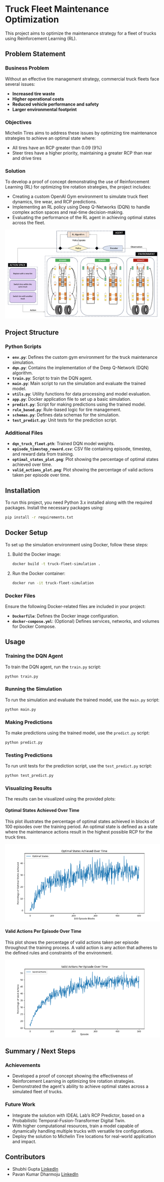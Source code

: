 # Truck Fleet Maintenance Optimization

This project aims to optimize the maintenance strategy for a fleet of trucks using Reinforcement Learning (RL).

## Problem Statement

### Business Problem

Without an effective tire management strategy, commercial truck fleets face several issues:
- **Increased tire waste**
- **Higher operational costs**
- **Reduced vehicle performance and safety**
- **Larger environmental footprint**

### Objectives

Michelin Tires aims to address these issues by optimizing tire maintenance strategies to achieve an optimal state where:
- All tires have an RCP greater than 0.09 (9%)
- Steer tires have a higher priority, maintaining a greater RCP than rear and drive tires

### Solution

To develop a proof of concept demonstrating the use of Reinforcement Learning (RL) for optimizing tire rotation strategies, the project includes:
- Creating a custom OpenAI Gym environment to simulate truck fleet dynamics, tire wear, and RCP predictions.
- Implementing an RL policy using Deep Q-Networks (DQN) to handle complex action spaces and real-time decision-making.
- Evaluating the performance of the RL agent in achieving optimal states across the fleet.

![Solution Design](./SolutionArchitecture.png)

## Project Structure

### Python Scripts

- **`env.py`**: Defines the custom gym environment for the truck maintenance simulation.
- **`dqn.py`**: Contains the implementation of the Deep Q-Network (DQN) algorithm.
- **`train.py`**: Script to train the DQN agent.
- **`main.py`**: Main script to run the simulation and evaluate the trained model.
- **`utils.py`**: Utility functions for data processing and model evaluation.
- **`app.py`**: Docker application file to set up a basic simulation.
- **`predict.py`**: Script for making predictions using the trained model.
- **`rule_based.py`**: Rule-based logic for tire management.
- **`schemas.py`**: Defines data schemas for the simulation.
- **`test_predict.py`**: Unit tests for the prediction script.

### Additional Files

- **`dqn_truck_fleet.pth`**: Trained DQN model weights.
- **`episode_timestep_reward.csv`**: CSV file containing episode, timestep, and reward data from training.
- **`optimal_states_plot.png`**: Plot showing the percentage of optimal states achieved over time.
- **`valid_actions_plot.png`**: Plot showing the percentage of valid actions taken per episode over time.

## Installation

To run this project, you need Python 3.x installed along with the required packages. Install the necessary packages using:

```bash
pip install -r requirements.txt
```


## Docker Setup

To set up the simulation environment using Docker, follow these steps:

1. Build the Docker image:

    ```bash
    docker build -t truck-fleet-simulation .
    ```

2. Run the Docker container:

    ```bash
    docker run -it truck-fleet-simulation
    ```

### Docker Files

Ensure the following Docker-related files are included in your project:

- **`Dockerfile`**: Defines the Docker image configuration.
- **`docker-compose.yml`**: (Optional) Defines services, networks, and volumes for Docker Compose.


## Usage

### Training the DQN Agent

To train the DQN agent, run the `train.py` script:

```bash
python train.py
```

### Running the Simulation

To run the simulation and evaluate the trained model, use the `main.py` script:

```bash
python main.py
```

### Making Predictions

To make predictions using the trained model, use the `predict.py` script:

```bash
python predict.py
```


### Testing Predictions

To run unit tests for the prediction script, use the `test_predict.py` script:

```bash
python test_predict.py
```

### Visualizing Results

The results can be visualized using the provided plots:

#### Optimal States Achieved Over Time

This plot illustrates the percentage of optimal states achieved in blocks of 100 episodes over the training period. An optimal state is defined as a state where the maintenance actions result in the highest possible RCP for the truck tires.

![Optimal States](./agent/metrics/optimal_states_plot.png)

#### Valid Actions Per Episode Over Time

This plot shows the percentage of valid actions taken per episode throughout the training process. A valid action is any action that adheres to the defined rules and constraints of the environment.

![Valid Actions](./agent/metrics/valid_actions_plot.png)

## Summary / Next Steps

### Achievements

- Developed a proof of concept showing the effectiveness of Reinforcement Learning in optimizing tire rotation strategies.
- Demonstrated the agent's ability to achieve optimal states across a simulated fleet of trucks.

### Future Work

- Integrate the solution with IDEAL Lab’s RCP Predictor, based on a Probabilistic Temporal-Fusion-Transformer Digital Twin.
- With higher computational resources, train a model capable of dynamically handling multiple trucks with versatile tire configurations.
- Deploy the solution to Michelin Tire locations for real-world application and impact.


## Contributors

- Shubhi Gupta [LinkedIn](https://www.linkedin.com/in/shubhigupta99/)
- Pavan Kumar Dharmoju [LinkedIn](https://www.linkedin.com/in/pavandharmoju/)

